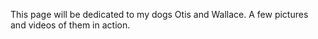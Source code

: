 This page will be dedicated to my dogs Otis and Wallace.  A few pictures and videos of them in action. 
